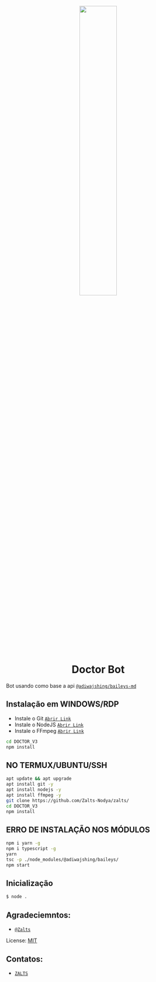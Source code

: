 <p align="center">
	<img src="https://telegra.ph/file/39f83106b3cfe2125c39a.jpg" width="45%" style="margin-left: auto;margin-right: auto;display: block;">
</p>
<h1 align="center">Doctor Bot</h1>

Bot usando como base a api [`@adiwajshing/baileys-md`](https://github.com/adiwajshing/baileys/tree/multi-device)



## Instalação em WINDOWS/RDP

* Instale o Git [`Abrir Link`](https://git-scm.com/downloads)
* Instale o NodeJS [`Abrir Link`](https://nodejs.org/en/download)
* Instale o FFmpeg [`Abrir Link`](https://ffmpeg.org/download.html)


```bash
cd DOCTOR_V3
npm install
```


## NO TERMUX/UBUNTU/SSH

```bash
apt update && apt upgrade
apt install git -y
apt install nodejs -y
apt install ffmpeg -y
git clone https://github.com/Zalts-Nodya/zalts/
cd DOCTOR_V3
npm install
```

## ERRO DE INSTALAÇÃO NOS MÓDULOS

```bash
npm i yarn -g
npm i typescript -g
yarn
tsc -p ./node_modules/@adiwajshing/baileys/
npm start
```

## Inicialização
```bash
$ node .
```

## Agradeciemntos:
* [`@Zalts`](https://youtube.com/channel/UCA9wcf_1vw4iQwuy3bKK1Ww)

License: [MIT](https://en.wikipedia.org/wiki/MIT_License)

## Contatos:
* [`ZALTS`](https://wa.me/556699717091)